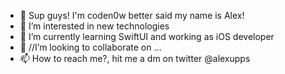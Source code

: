 - 👋 Sup guys! I'm coden0w better said my name is Alex!
- 👀 I’m interested in new technologies
- 🌱 I’m currently learning SwiftUI and working as iOS developer
- 💞️ //I’m looking to collaborate on ...
- 📫 How to reach me?, hit me a dm on twitter @alexupps

<!---
coden0w/coden0w is a ✨ special ✨ repository because its `README.md` (this file) appears on your GitHub profile.
You can click the Preview link to take a look at your changes.
--->
